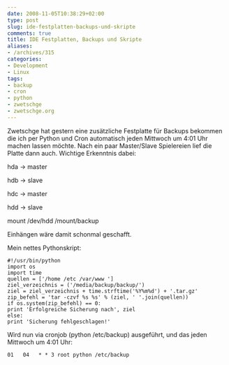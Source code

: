 ```yaml
---
date: 2008-11-05T10:38:29+02:00
type: post
slug: ide-festplatten-backups-und-skripte
comments: true
title: IDE Festplatten, Backups und Skripte
aliases:
- /archives/315
categories:
- Development
- Linux
tags:
- backup
- cron
- python
- zwetschge
- zwetschge.org
---
```


Zwetschge hat gestern eine zusätzliche Festplatte für Backups bekommen die ich per Python und Cron automatisch jeden Mittwoch um 4:01 Uhr machen lassen möchte. Nach ein paar Master/Slave Spielereien lief die Platte dann auch. Wichtige Erkenntnis dabei:

hda -> master

hdb -> slave

hdc -> master

hdd -> slave

mount /dev/hdd /mount/backup

Einhängen wäre damit schonmal geschafft.

Mein nettes Pythonskript:

```
#!/usr/bin/python
import os
import time
quellen = ['/home /etc /var/www ']
ziel_verzeichnis = ('/media/backup/backup/')
ziel = ziel_verzeichnis + time.strftime('%Y%m%d') + '.tar.gz'
zip_befehl = 'tar -czvf %s %s' % (ziel, ' '.join(quellen))
if os.system(zip_befehl) == 0:
print 'Erfolgreiche Sicherung nach', ziel
else:
print 'Sicherung fehlgeschlagen!'
```


Wird nun via cronjob (python /etc/backup) ausgeführt, und das jeden Mittwoch um 4:01 Uhr:

```
01   04   * * 3 root python /etc/backup
```

